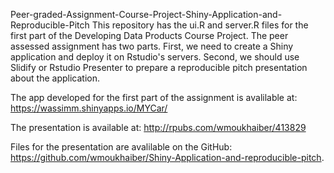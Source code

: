 Peer-graded-Assignment-Course-Project-Shiny-Application-and-Reproducible-Pitch
This repository has the ui.R and server.R files for the first part of the Developing Data Products Course Project. The peer assessed assignment has two parts. First, we need to create a Shiny application and deploy it on Rstudio's servers. Second, we should use Slidify or Rstudio Presenter to prepare a reproducible pitch presentation about the application.

The app developed for the first part of the assignment is avalilable at: https://wassimm.shinyapps.io/MYCar/

The presentation is available at: http://rpubs.com/wmoukhaiber/413829

Files for the presentation are avalilable on the GitHub: https://github.com/wmoukhaiber/Shiny-Application-and-reproducible-pitch.
